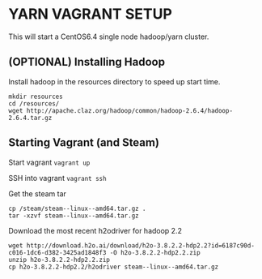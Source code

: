 YARN VAGRANT SETUP
====================

This will start a CentOS6.4 single node hadoop/yarn cluster.

(OPTIONAL) Installing Hadoop
-----------------

Install hadoop in the resources directory to speed up start time.
```
mkdir resources
cd /resources/
wget http://apache.claz.org/hadoop/common/hadoop-2.6.4/hadoop-2.6.4.tar.gz 
```


Starting Vagrant (and Steam)
----------------------------

Start vagrant
`vagrant up`

SSH into vagrant
`vagrant ssh`

Get the steam tar
```
cp /steam/steam--linux--amd64.tar.gz .
tar -xzvf steam--linux--amd64.tar.gz
```

Download the most recent h2odriver for hadoop 2.2
```
wget http://download.h2o.ai/download/h2o-3.8.2.2-hdp2.2?id=6187c90d-c016-1dc6-d382-3425ad1848f3 -O h2o-3.8.2.2-hdp2.2.zip
unzip h2o-3.8.2.2-hdp2.2.zip
cp h2o-3.8.2.2-hdp2.2/h2odriver steam--linux--amd64.tar.gz
```
